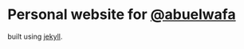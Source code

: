 # Personal website for [@abuelwafa](http://abuelwafa.net)
built using [jekyll](http://jekyllrb.com/).
